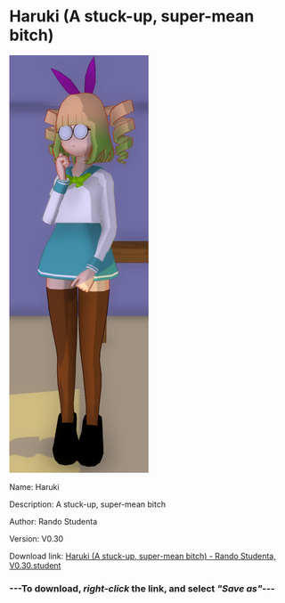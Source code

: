 # Haruki (A stuck-up, super-mean bitch)

<img src = "https://raw.githubusercontent.com/Arbiter1223/Daigaku-Gurashi-Custom-Students/master/Students/Files/Haruki%20(A%20stuck-up%2C%20super-mean%20bitch).png">

Name: Haruki

Description: A stuck-up, super-mean bitch

Author: Rando Studenta

Version: V0.30

Download link: <a href="https://raw.githubusercontent.com/Arbiter1223/Daigaku-Gurashi-Custom-Students/master/Students/Files/Haruki%20(A%20stuck-up%2C%20super-mean%20bitch)%20-%20Rando%20Studenta%2C%20V0.30.student">Haruki (A stuck-up, super-mean bitch) - Rando Studenta, V0.30.student</a>

### ---**To download, _right-click_ the link, and select _"Save as"_**---
